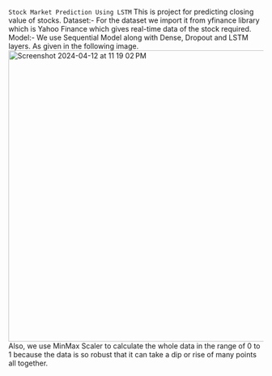 `Stock Market Prediction Using LSTM`
This is project for predicting closing value of stocks.
Dataset:- For the dataset we import it from yfinance library which is Yahoo Finance which gives real-time data of the stock required.
Model:- We use Sequential Model along with Dense, Dropout and LSTM layers. As given in the following image.
<img width="575" alt="Screenshot 2024-04-12 at 11 19 02 PM" src="https://github.com/striver-24/Stock-Market-Prediction-using-LSTM/assets/106349960/ad57384d-2201-4c6c-a731-d687b517387c">
Also, we use MinMax Scaler to calculate the whole data in the range of 0 to 1 because the data is so robust that it can take a dip or rise of many points all together.

